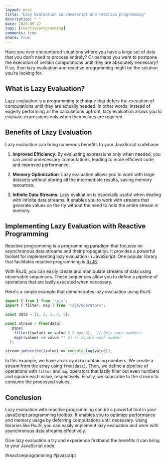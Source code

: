 ```yaml
---
layout: post
title: "Lazy evaluation in JavaScript and reactive programming"
description: " "
date: 2023-09-27
tags: [reactiveprogramming]
comments: true
share: true
---
```


Have you ever encountered situations where you have a large set of data that you don't need to process entirely? Or perhaps you want to postpone the execution of certain computations until they are absolutely necessary? If so, then lazy evaluation and reactive programming might be the solution you're looking for.

## What is Lazy Evaluation?

Lazy evaluation is a programming technique that defers the execution of computations until they are actually needed. In other words, instead of eagerly performing all the calculations upfront, lazy evaluation allows you to evaluate expressions only when their values are required.

## Benefits of Lazy Evaluation

Lazy evaluation can bring numerous benefits to your JavaScript codebase:

1. **Improved Efficiency**: By evaluating expressions only when needed, you can avoid unnecessary computations, leading to more efficient code and improved performance.

2. **Memory Optimization**: Lazy evaluation allows you to work with large datasets without storing all the intermediate results, saving memory resources.

3. **Infinite Data Streams**: Lazy evaluation is especially useful when dealing with infinite data streams. It enables you to work with streams that generate values on the fly without the need to hold the entire stream in memory.

## Implementing Lazy Evaluation with Reactive Programming

Reactive programming is a programming paradigm that focuses on asynchronous data streams and their propagation. It provides a powerful toolset for implementing lazy evaluation in JavaScript. One popular library that facilitates reactive programming is [RxJS](https://rxjs.dev/).

With RxJS, you can easily create and manipulate streams of data using observable sequences. These sequences allow you to define a pipeline of operations that are lazily executed when necessary.

Here's a simple example that demonstrates lazy evaluation using RxJS:

```javascript
import { from } from 'rxjs';
import { filter, map } from 'rxjs/operators';

const data = [1, 2, 3, 4, 5];

const stream = from(data)
  .pipe(
    filter((value) => value % 2 === 0),  // Only even numbers
    map((value) => value ** 2) // Square each number
  );

stream.subscribe((value) => console.log(value));
```

In this example, we have an array `data` containing numbers. We create a stream from the array using `from(data)`. Then, we define a pipeline of operations with `filter` and `map` operators that lazily filter out even numbers and square each value, respectively. Finally, we subscribe to the stream to consume the processed values.

## Conclusion

Lazy evaluation with reactive programming can be a powerful tool in your JavaScript programming toolbox. It enables you to optimize performance and memory usage by deferring computations until necessary. Using libraries like RxJS, you can easily implement lazy evaluation and work with asynchronous data streams effectively.

Give lazy evaluation a try and experience firsthand the benefits it can bring to your JavaScript code. 

#reactiveprogramming #javascript